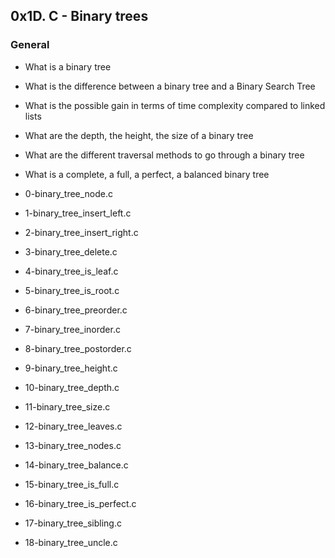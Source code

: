 ## 0x1D. C - Binary trees

### General
- What is a binary tree
- What is the difference between a binary tree and a Binary Search Tree
- What is the possible gain in terms of time complexity compared to linked lists
- What are the depth, the height, the size of a binary tree
- What are the different traversal methods to go through a binary tree
- What is a complete, a full, a perfect, a balanced binary tree

- 0-binary_tree_node.c
- 1-binary_tree_insert_left.c
- 2-binary_tree_insert_right.c
- 3-binary_tree_delete.c
- 4-binary_tree_is_leaf.c
- 5-binary_tree_is_root.c 
- 6-binary_tree_preorder.c
- 7-binary_tree_inorder.c
- 8-binary_tree_postorder.c
- 9-binary_tree_height.c
- 10-binary_tree_depth.c
- 11-binary_tree_size.c
- 12-binary_tree_leaves.c
- 13-binary_tree_nodes.c
- 14-binary_tree_balance.c 
- 15-binary_tree_is_full.c
- 16-binary_tree_is_perfect.c
- 17-binary_tree_sibling.c 
- 18-binary_tree_uncle.c
